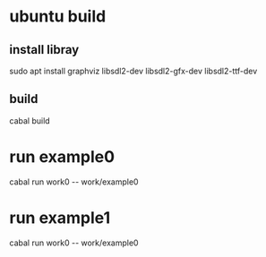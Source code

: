 # ubuntu build
## install libray
sudo apt install graphviz  libsdl2-dev libsdl2-gfx-dev libsdl2-ttf-dev
## build
cabal build  
# run example0
cabal run work0 -- work/example0
# run example1
cabal run work0 -- work/example0
